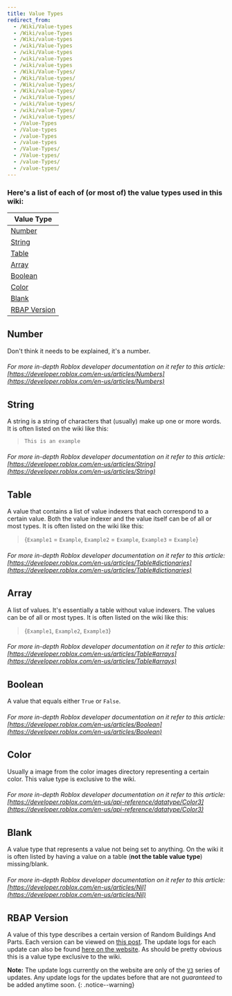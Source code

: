 ```yaml
---
title: Value Types
redirect_from:
  - /Wiki/Value-types
  - /Wiki/value-Types
  - /Wiki/value-types
  - /wiki/Value-Types
  - /wiki/Value-types
  - /wiki/value-Types
  - /wiki/value-types
  - /Wiki/Value-Types/
  - /Wiki/Value-types/
  - /Wiki/value-Types/
  - /Wiki/value-types/
  - /wiki/Value-Types/
  - /wiki/Value-types/
  - /wiki/value-Types/
  - /wiki/value-types/
  - /Value-Types
  - /Value-types
  - /value-Types
  - /value-types
  - /Value-Types/
  - /Value-types/
  - /value-Types/
  - /value-types/
---
```


### Here's a list of each of (or most of) the value types used in this wiki:

| Value Type |
|-|
| [Number](https://bobdevstudio.github.io/_New-RBAP-Wiki-Test/Wiki/Value-Types#number) |
| [String](https://bobdevstudio.github.io/_New-RBAP-Wiki-Test/Wiki/Value-Types#string) |
| [Table](https://bobdevstudio.github.io/_New-RBAP-Wiki-Test/Wiki/Value-Types#table) |
| [Array](https://bobdevstudio.github.io/_New-RBAP-Wiki-Test/Wiki/Value-Types#array) |
| [Boolean](https://bobdevstudio.github.io/_New-RBAP-Wiki-Test/Wiki/Value-Types#boolean) |
| [Color](https://bobdevstudio.github.io/_New-RBAP-Wiki-Test/Wiki/Value-Types#color) |
| [Blank](https://bobdevstudio.github.io/_New-RBAP-Wiki-Test/Wiki/Value-Types#blank) |
| [RBAP Version](https://bobdevstudio.github.io/_New-RBAP-Wiki-Test/Wiki/Value-Types#rbap-version) |

## Number

Don't think it needs to be explained, it's a number.

###### For more in-depth Roblox developer documentation on it refer to this article: [https://developer.roblox.com/en-us/articles/Numbers](https://developer.roblox.com/en-us/articles/Numbers)

## String

A string is a string of characters that (usually) make up one or more words. It is often listed on the wiki like this:

> `This is an example`

###### For more in-depth Roblox developer documentation on it refer to this article: [https://developer.roblox.com/en-us/articles/String](https://developer.roblox.com/en-us/articles/String)

## Table

A value that contains a list of value indexers that each correspond to a certain value. Both the value indexer and the value itself can be of all or most types. It is often listed on the wiki like this:

> {`Example1` = `Example`, `Example2` = `Example`, `Example3` = `Example`}

###### For more in-depth Roblox developer documentation on it refer to this article: [https://developer.roblox.com/en-us/articles/Table#dictionaries](https://developer.roblox.com/en-us/articles/Table#dictionaries)

## Array

A list of values. It's essentially a table without value indexers. The values can be of all or most types. It is often listed on the wiki like this:

> {`Example1`, `Example2`, `Example3`}

###### For more in-depth Roblox developer documentation on it refer to this article: [https://developer.roblox.com/en-us/articles/Table#arrays](https://developer.roblox.com/en-us/articles/Table#arrays)

## Boolean

A value that equals either `True` or `False`.

###### For more in-depth Roblox developer documentation on it refer to this article: [https://developer.roblox.com/en-us/articles/Boolean](https://developer.roblox.com/en-us/articles/Boolean)

## Color

Usually a image from the color images directory representing a certain color. This value type is exclusive to the wiki.

###### For more in-depth Roblox developer documentation on it refer to this article: [https://developer.roblox.com/en-us/api-reference/datatype/Color3](https://developer.roblox.com/en-us/api-reference/datatype/Color3)

## Blank

A value type that represents a value not being set to anything. On the wiki it is often listed by having a value on a table (**not the table value type**) missing/blank.

###### For more in-depth Roblox developer documentation on it refer to this article: [https://developer.roblox.com/en-us/articles/Nil](https://developer.roblox.com/en-us/articles/Nil)

## RBAP Version

A value of this type describes a certain version of Random Buildings And Parts. Each version can be viewed on [this post](RBAP/Go-To/RBAP-Update-Log). The update logs for each update can also be found [here on the website](https://bobdevstudio.github.io/_New-RBAP-Wiki-Test/Categories#update-log). As should be pretty obvious this is a value type exclusive to the wiki.

**Note:** The update logs currently on the website are only of the [`V3`](https://bobdevstudio.github.io/_New-RBAP-Wiki-Test/Tags#v3) series of updates. Any update logs for the updates before that are not *guaranteed* to be added anytime soon.
{: .notice--warning}
